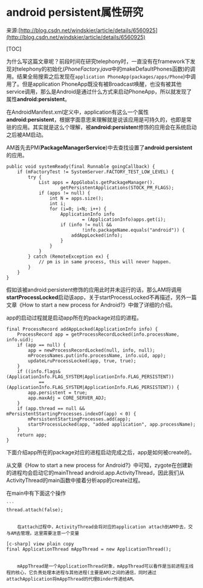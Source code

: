 # android persistent属性研究

来源:[http://blog.csdn.net/windskier/article/details/6560925](http://blog.csdn.net/windskier/article/details/6560925)

[TOC]

为什么写这篇文章呢？前段时间在研究telephony时，一直没有在framework下发现对telephony的初始化(*PhoneFactory.java*中的makeDefaultPhones函数)的调用。结果全局搜索之后发现在`application PhoneApp(packages/apps/Phone`)中调用了。但是application PhoneApp既没有被Broadcast唤醒，也没有被其他service调用，那么是Android是通过什么方式来启动PhoneApp，所以就发现了属性**android:persistent**。

在AndroidManifest.xml定义中，application有这么一个属性**android:persistent**，根据字面意思来理解就是说该应用是可持久的，也即是常驻的应用。其实就是这么个理解，被**android:persisten**t修饰的应用会在系统启动之后被AM启动。

 AM首先去PM(**PackageManagerService**)中去查找设置了**android:persistent**的应用。

```
public void systemReady(final Runnable goingCallback) {
    if (mFactoryTest != SystemServer.FACTORY_TEST_LOW_LEVEL) {
        try {
            List apps = AppGlobals.getPackageManager().
                    getPersistentApplications(STOCK_PM_FLAGS);
            if (apps != null) {
                int N = apps.size();
                int i;
                for (i=0; i<N; i++) {
                    ApplicationInfo info
                            = (ApplicationInfo)apps.get(i);
                    if (info != null &&
                            !info.packageName.equals("android")) {
                        addAppLocked(info);
                    }
                }
            }
        } catch (RemoteException ex) {
            // pm is in same process, this will never happen.  
        }
    }
}
```

假如该被android:persistent修饰的应用此时并未运行的话，那么AM将调用**startProcessLocked**启动该app，关于startProcessLocked不再描述，另外一篇文章《How to start a new process for Android?》中做了详细的介绍。

app的启动过程就是启动app所在的package对应的进程。

```
final ProcessRecord addAppLocked(ApplicationInfo info) {
    ProcessRecord app = getProcessRecordLocked(info.processName, info.uid);
    if (app == null) {
        app = newProcessRecordLocked(null, info, null);
        mProcessNames.put(info.processName, info.uid, app);
        updateLruProcessLocked(app, true, true);
    }
    if ((info.flags&(ApplicationInfo.FLAG_SYSTEM|ApplicationInfo.FLAG_PERSISTENT))
            == (ApplicationInfo.FLAG_SYSTEM|ApplicationInfo.FLAG_PERSISTENT)) {
        app.persistent = true;
        app.maxAdj = CORE_SERVER_ADJ;
    }
    if (app.thread == null && mPersistentStartingProcesses.indexOf(app) < 0) {
        mPersistentStartingProcesses.add(app);
        startProcessLocked(app, "added application", app.processName);
    }
    return app;
}
```

下面介绍app所在的package对应的进程启动完成之后，app是如何被create的。

从文章《How to start a new process for Android?》中可知，zygote在创建新的进程均会启动它的mainThread android.app.ActivityThread，因此我们从ActivityThread的main函数中接着分析app的create过程。

在main中有下面这个操作

````
```
thread.attach(false);  
 

    在attach过程中，ActivityThread会将对应的application attach到AM中去，交与AM去管理。这里需要注意一个变量

[c-sharp] view plain copy
final ApplicationThread mAppThread = new ApplicationThread();  
 

    mAppThread是一个ApplicationThread对象，mAppThread可以看作是当前进程主线程的核心，它负责处理本进程与其他进程(主要是AM)之间的通信，同时通过attachApplication将mAppThread的代理Binder传递给AM。
